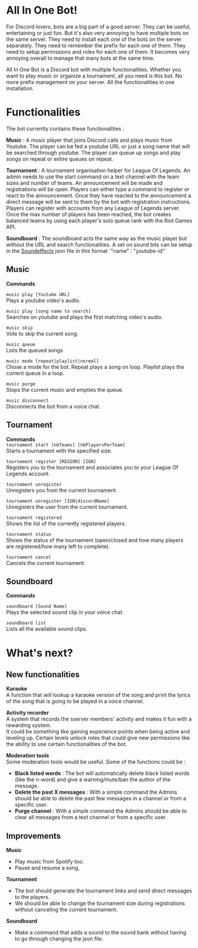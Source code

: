 # All In One Bot!  

For Discord lovers, bots are a big part of a good server. They can be useful, entertaining or just fun. But it's also very annoying to have multiple bots on the same server. They need to install each one of the bots on the server separately. They need to remember the prefix for each one of them. They need to setup permissions and roles for each one of them. It becomes very annoying overall to manage that many bots at the same time. 
  
All In One Bot is a Discord bot with multiple functionalities. Whether you want to play music or organize a tournament, all you need is this bot. No more prefix management on your server. All the functionalities in one installation.  
  

# Functionalities  
  
The bot currently contains these functionalities :  
  
**Music** : A music player that joins Discord calls and plays music from Youtube. The player can be fed a youtube URL or just a song name that will be searched through youtube. The player can queue up songs and play songs on repeat or entire queues on repeat.  
  
**Tournament** : A tournament organisation helper for League Of Legends. An admin needs to use the start command on a text channel with the team sizes and number of teams. An announcement will be made and registrations will be open. Players can either type a command to register or react to the announcement. Once they have reacted to the announcement a direct message will be sent to them by the bot with registration instructions. Players can register with accounts from any League of Legends server. Once the max number of players has been reached, the bot creates balanced teams by using each player's solo queue rank with the Riot Games API.  
  
**Soundboard** : The soundboard acts the same way as the music player but without the URL and search functionalities. A set on sound bits can be setup in the [Soundeffects]([https://github.com/MassinissaAchour/All-In-One-Bot/blob/master/soundeffects.json](https://github.com/MassinissaAchour/All-In-One-Bot/blob/master/soundeffects.json)) json file in this format `"name" : "youtube-id"`  
  
## Music

**Commands**  

`music play [Youtube URL]`  
Plays a youtube video's audio.  
  
`music play [song name to search]`  
Searches on youtube and plays the first matching video's audio.  
  
`music skip`  
Vote to skip the current song.  
  
`music queue`  
Lists the queued songs  
  
`music mode [repeat|playlist|normal]`  
Chose a mode for the bot. Repeat plays a song on loop. Playlist plays the current queue in a loop.  
  
`music purge`  
Stops the current music and empties the queue.  
  
`music disconnect`  
Disconnects the bot from a voice chat.  
  

## Tournament  

**Commands**  
`tournament start [nbTeams] [nbPlayersPerTeam]`  
Starts a tournament with the specified size.  
  
`tournament register [REGION] [IGN]`  
Registers you to the tournament and associates you to your League Of Legends account.  
  
`tournament unregister`  
Unregisters you from the current tournament.  
  
`tournament unregister [IGN|discordName]`  
Unregisters the user from the current tournament.  
  
`tournament registered`  
Shows the list of the currently registered players.  
  
`tournament status`  
Shows the status of the tournament (open/closed and how many players are registered/how many left to complete).  
  
`tournament cancel`  
Cancels the current tournament.  
  
  
## Soundboard  

**Commands**  

`soundboard [Sound Name]`  
Plays the selected sound clip in your voice chat. 
  
`soundboard list`  
Lists all the available sound clips.  
  

# What's next?  

## New functionalities  

**Karaoke**  
  A function that will lookup a karaoke version of the song and print the lyrics of the song that is going to be played in a voice channel.  
  
**Activity recorder**  
A system that records the sserver members' activity and makes it fun with a rewarding system.  
It could be something like gaining experience points when being active and leveling up. Certain levels unlock roles that could give new permissions like the ability to use certain functionalities of the bot.  

**Moderation tools**  
Some moderation tools would be useful. Some of the functions could be :  
- **Black listed words** : The bot will automatically delete black listed words (like the n-word) and give a warning/mute/ban the author of the message.  
- **Delete the past X messages** : With a simple command the Admins should be able to delete the past few messages in a channel or from a specific user.  
- **Purge channel** : With a simple command the Admins should be able to clear all messages from a text channel or from a specific user.  

##  Improvements  

**Music**  
- Play music from Spotify too.  
- Pause and resume a song.  

**Tournament**  
- The bot should generate the tournament links and send direct messages to the players.  
- We should be able to change the tournament size during registrations without canceling the current tournament.  

**Soundboard**  
- Make a command that adds a sound to the sound bank without having to go through changing the json file.  
